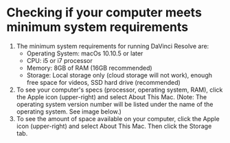 # Checking if your computer meets minimum system requirements

1. The minimum system requirements for running DaVinci Resolve are:
   * Operating System: macOs 10.10.5 or later
   * CPU: i5 or i7 processor
   * Memory: 8GB of RAM \(16GB recommended\)
   * Storage: Local storage only \(cloud storage will not work\), enough free space for videos, SSD hard drive \(recommended\)
2. To see your computer's specs \(processor, operating system, RAM\), click the Apple icon \(upper-right\) and select About This Mac. \(Note: The operating system version number will be listed under the name of the operating system. See image below.\)
3. To see the amount of space available on your computer, click the Apple icon \(upper-right\) and select About This Mac. Then click the Storage tab.

